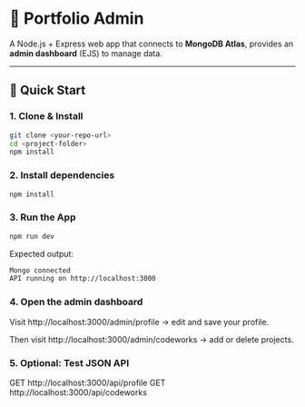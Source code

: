 # 🧠 Portfolio Admin

A Node.js + Express web app that connects to **MongoDB Atlas**, provides an **admin dashboard** (EJS) to manage data.

---

## 🚀 Quick Start

### 1. Clone & Install

```bash
git clone <your-repo-url>
cd <project-folder>
npm install
```

### 2. Install dependencies
```bash
npm install
```

### 3. Run the App
```bash
npm run dev
```

Expected output:
```bash
Mongo connected
API running on http://localhost:3000
```

### 4. Open the admin dashboard

Visit http://localhost:3000/admin/profile
→ edit and save your profile.

Then visit http://localhost:3000/admin/codeworks
→ add or delete projects.

### 5. Optional: Test JSON API

GET http://localhost:3000/api/profile
GET http://localhost:3000/api/codeworks